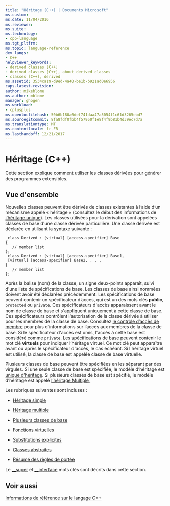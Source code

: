 ```yaml
---
title: "Héritage (C++) | Documents Microsoft"
ms.custom: 
ms.date: 11/04/2016
ms.reviewer: 
ms.suite: 
ms.technology:
- cpp-language
ms.tgt_pltfrm: 
ms.topic: language-reference
dev_langs:
- C++
helpviewer_keywords:
- derived classes [C++]
- derived classes [C++], about derived classes
- classes [C++], derived
ms.assetid: 3534ca19-d9ed-4a40-be1b-b921ad0e6956
caps.latest.revision: 
author: mikeblome
ms.author: mblome
manager: ghogen
ms.workload:
- cplusplus
ms.openlocfilehash: 50b6b180a6def741daa47a5054f1c61d3265ebd7
ms.sourcegitcommit: 8fa8fdf0fbb4f57950f1e8f4f9b81b4d39ec7d7a
ms.translationtype: MT
ms.contentlocale: fr-FR
ms.lasthandoff: 12/21/2017
---
```

# <a name="inheritance--c"></a>Héritage (C++)
Cette section explique comment utiliser les classes dérivées pour générer des programmes extensibles.  
  
## <a name="overview"></a>Vue d'ensemble  
 Nouvelles classes peuvent être dérivés de classes existantes à l’aide d’un mécanisme appelé « héritage » (consultez le début des informations de [l’héritage unique](../cpp/single-inheritance.md)). Les classes utilisées pour la dérivation sont appelées classes de base d'une classe dérivée particulière. Une classe dérivée est déclarée en utilisant la syntaxe suivante :  
  
```  
 class Derived : [virtual] [access-specifier] Base  
{  
   // member list  
};  
 class Derived : [virtual] [access-specifier] Base1,  
 [virtual] [access-specifier] Base2, . . .  
{  
   // member list  
};  
```  
  
 Après la balise (nom) de la classe, un signe deux-points apparaît, suivi d'une liste de spécifications de base.  Les classes de base ainsi nommées doivent avoir été déclarées précédemment.  Les spécifications de base peuvent contenir un spécificateur d’accès, qui est un des mots clés **public**, `protected` ou `private`.  Ces spécificateurs d'accès apparaissent avant le nom de classe de base et s'appliquent uniquement à cette classe de base.  Ces spécificateurs contrôlent l'autorisation de la classe dérivée à utiliser pour les membres de la classe de base.  Consultez [le contrôle d’accès de membre](../cpp/member-access-control-cpp.md) pour plus d’informations sur l’accès aux membres de la classe de base.  Si le spécificateur d'accès est omis, l'accès à cette base est considéré comme `private`.  Les spécifications de base peuvent contenir le mot clé **virtuels** pour indiquer l’héritage virtuel.  Ce mot clé peut apparaître avant ou après le spécificateur d'accès, le cas échéant.  Si l'héritage virtuel est utilisé, la classe de base est appelée classe de base virtuelle.  
  
 Plusieurs classes de base peuvent être spécifiées en les séparant par des virgules.  Si une seule classe de base est spécifiée, le modèle d’héritage est [unique d’héritage](../cpp/single-inheritance.md). Si plusieurs classes de base est spécifié, le modèle d’héritage est appelé [l’héritage Multiple](http://msdn.microsoft.com/en-us/3b74185e-2beb-4e29-8684-441e51d2a2ca),  
  
 Les rubriques suivantes sont incluses :  
  
-   [Héritage simple](../cpp/single-inheritance.md)  
  
-   [Héritage multiple](http://msdn.microsoft.com/en-us/3b74185e-2beb-4e29-8684-441e51d2a2ca)  
  
-   [Plusieurs classes de base](../cpp/multiple-base-classes.md)  
  
-   [Fonctions virtuelles](../cpp/virtual-functions.md)  
  
-   [Substitutions explicites](../cpp/explicit-overrides-cpp.md)  
  
-   [Classes abstraites](../cpp/abstract-classes-cpp.md)  
  
-   [Résumé des règles de portée](../cpp/summary-of-scope-rules.md)  
  
 Le [__super](../cpp/super.md) et [__interface](../cpp/interface.md) mots clés sont décrits dans cette section.  
  
## <a name="see-also"></a>Voir aussi  
 [Informations de référence sur le langage C++](../cpp/cpp-language-reference.md)